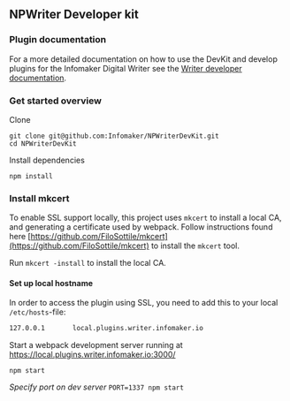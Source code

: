 ## NPWriter Developer kit

### Plugin documentation
For a more detailed documentation on how to use the DevKit and develop
plugins for the Infomaker Digital Writer see the
[Writer developer documentation](https://docs.navigaglobal.com/writer/).

### Get started overview

Clone

```
git clone git@github.com:Infomaker/NPWriterDevKit.git
cd NPWriterDevKit
```

Install dependencies

```
npm install
```

### Install mkcert

To enable SSL support locally, this project uses `mkcert` to install a local CA, and generating a certificate used by webpack.
Follow instructions found here [https://github.com/FiloSottile/mkcert](https://github.com/FiloSottile/mkcert) to install the `mkcert` tool.

Run `mkcert -install` to install the local CA.

#### Set up local hostname

In order to access the plugin using SSL, you need to add this to your local `/etc/hosts`-file:

```bash
127.0.0.1       local.plugins.writer.infomaker.io
```


Start a webpack development server running at https://local.plugins.writer.infomaker.io:3000/
```
npm start
```

_Specify port on dev server_ `PORT=1337 npm start`
